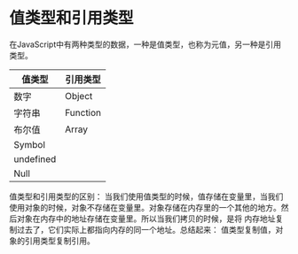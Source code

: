 # 值类型和引用类型

在JavaScript中有两种类型的数据，一种是值类型，也称为元值，另一种是引用类型。

| 值类型 | 引用类型 |
| --- | --- |
| 数字 | Object |
| 字符串 | Function |
| 布尔值 | Array |
| Symbol |  |
| undefined |  |
| Null |  |

值类型和引用类型的区别：
当我们使用值类型的时候，值存储在变量里，当我们使用对象的时候，对象不存储在变量里。对象存储在内存里的一个其他的地方。然后对象在内存中的地址存储在变量里。所以当我们拷贝的时候，是将
内存地址复制过去了，它们实际上都指向内存的同一个地址。总结起来：
值类型复制值，对象的引用类型复制引用。


